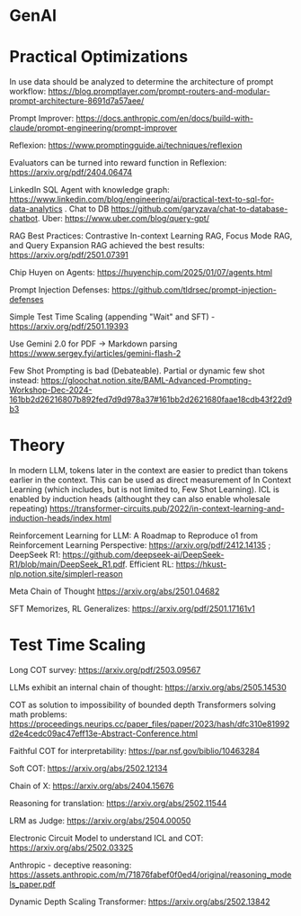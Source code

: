 # GenAI

Practical Optimizations
========================

In use data should be analyzed to determine the architecture of prompt workflow: https://blog.promptlayer.com/prompt-routers-and-modular-prompt-architecture-8691d7a57aee/

Prompt Improver: https://docs.anthropic.com/en/docs/build-with-claude/prompt-engineering/prompt-improver

Reflexion: https://www.promptingguide.ai/techniques/reflexion

Evaluators can be turned into reward function in Reflexion: https://arxiv.org/pdf/2404.06474

LinkedIn SQL Agent with knowledge graph: https://www.linkedin.com/blog/engineering/ai/practical-text-to-sql-for-data-analytics . Chat to DB https://github.com/garyzava/chat-to-database-chatbot. Uber: https://www.uber.com/blog/query-gpt/

RAG Best Practices: Contrastive In-context Learning RAG, Focus Mode RAG, and Query Expansion RAG achieved the best results: https://arxiv.org/pdf/2501.07391

Chip Huyen on Agents: https://huyenchip.com/2025/01/07/agents.html

Prompt Injection Defenses: https://github.com/tldrsec/prompt-injection-defenses

Simple Test Time Scaling (appending "Wait" and SFT) - https://arxiv.org/pdf/2501.19393

Use Gemini 2.0 for PDF -> Markdown parsing https://www.sergey.fyi/articles/gemini-flash-2

Few Shot Prompting is bad (Debateable). Partial or dynamic few shot instead: https://gloochat.notion.site/BAML-Advanced-Prompting-Workshop-Dec-2024-161bb2d26216807b892fed7d9d978a37#161bb2d2621680faae18cdb43f22d9b3

Theory
======
In modern LLM, tokens later in the context are easier to predict than tokens earlier in the context. This can be used as direct measurement of In Context Learning (which includes, but is not limited to, Few Shot Learning). ICL is enabled by induction heads (althought they can also enable wholesale repeating) https://transformer-circuits.pub/2022/in-context-learning-and-induction-heads/index.html

Reinforcement Learning for LLM: A Roadmap to Reproduce o1 from Reinforcement Learning Perspective: https://arxiv.org/pdf/2412.14135 ; DeepSeek R1: https://github.com/deepseek-ai/DeepSeek-R1/blob/main/DeepSeek_R1.pdf. Efficient RL: https://hkust-nlp.notion.site/simplerl-reason

Meta Chain of Thought https://arxiv.org/abs/2501.04682

SFT Memorizes, RL Generalizes: https://arxiv.org/pdf/2501.17161v1

Test Time Scaling
=================
Long COT survey: https://arxiv.org/pdf/2503.09567

LLMs exhibit an internal chain of thought: https://arxiv.org/abs/2505.14530

COT as solution to impossibility of bounded depth Transformers solving math problems: https://proceedings.neurips.cc/paper_files/paper/2023/hash/dfc310e81992d2e4cedc09ac47eff13e-Abstract-Conference.html

Faithful COT for interpretability: https://par.nsf.gov/biblio/10463284

Soft COT: https://arxiv.org/abs/2502.12134

Chain of X: https://arxiv.org/abs/2404.15676

Reasoning for translation: https://arxiv.org/abs/2502.11544

LRM as Judge: https://arxiv.org/abs/2504.00050

Electronic Circuit Model to understand ICL and COT: https://arxiv.org/abs/2502.03325

Anthropic - deceptive reasoning: https://assets.anthropic.com/m/71876fabef0f0ed4/original/reasoning_models_paper.pdf

Dynamic Depth Scaling Transformer: https://arxiv.org/abs/2502.13842
